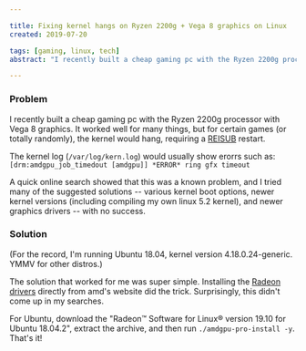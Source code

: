 ```yaml
---

title: Fixing kernel hangs on Ryzen 2200g + Vega 8 graphics on Linux
created: 2019-07-20

tags: [gaming, linux, tech]
abstract: "I recently built a cheap gaming pc with the Ryzen 2200g processor with Vega 8 graphics. It worked well for many things, but for certain games (or totally randomly), the kernel would hang"

---
```


### Problem

I recently built a cheap gaming pc with the Ryzen 2200g processor with Vega 8
graphics. It worked well for many things, but for certain games (or totally
randomly), the kernel would hang, requiring a
[REISUB](https://en.wikipedia.org/wiki/Magic_SysRq_key) restart.

The kernel log (`/var/log/kern.log`) would usually show erorrs such as:
`[drm:amdgpu_job_timedout [amdgpu]] *ERROR* ring gfx timeout`

A quick online search showed that this was a known problem, and I tried many of
the suggested solutions -- various kernel boot options, newer kernel versions
(including compiling my own linux 5.2 kernel), and newer graphics drivers --
with no success.


### Solution

(For the record, I'm running Ubuntu 18.04, kernel version 4.18.0.24-generic. YMMV for
other distros.)

The solution that worked for me was super simple. Installing the
[Radeon drivers](https://www.amd.com/en/support/kb/release-notes/rn-rad-lin-19-10-unified)
directly from amd's website did the trick. Surprisingly, this didn't
come up in my searches.

For Ubuntu, download the "Radeon™ Software for Linux® version 19.10 for Ubuntu
18.04.2", extract the archive, and then run `./amdgpu-pro-install -y`. That's
it!

